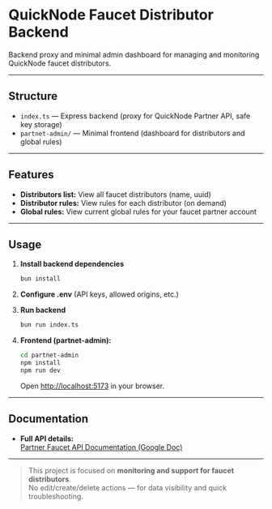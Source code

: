 # QuickNode Faucet Distributor Backend

Backend proxy and minimal admin dashboard for managing and monitoring QuickNode faucet distributors.

---

## Structure

- `index.ts` — Express backend (proxy for QuickNode Partner API, safe key storage)
- `partnet-admin/` — Minimal frontend (dashboard for distributors and global rules)

---

## Features

- **Distributors list:** View all faucet distributors (name, uuid)
- **Distributor rules:** View rules for each distributor (on demand)
- **Global rules:** View current global rules for your faucet partner account

---

## Usage

1. **Install backend dependencies**  

    ```bash
    bun install
    ```

2. **Configure .env** (API keys, allowed origins, etc.)
3. **Run backend**

    ```bash
    bun run index.ts
    ```

4. **Frontend (partnet-admin):**

    ```bash
    cd partnet-admin
    npm install
    npm run dev
    ```

    Open [http://localhost:5173](http://localhost:5173) in your browser.

---

## Documentation

- **Full API details:**  
  [Partner Faucet API Documentation (Google Doc)](https://docs.google.com/document/d/1K5TbGKPmH0Cb5DNsf_uwY85K3gOw0310SxECDHgnB_c/edit?tab=t.0)

---

> This project is focused on **monitoring and support for faucet distributors**.  
> No edit/create/delete actions — for data visibility and quick troubleshooting.
